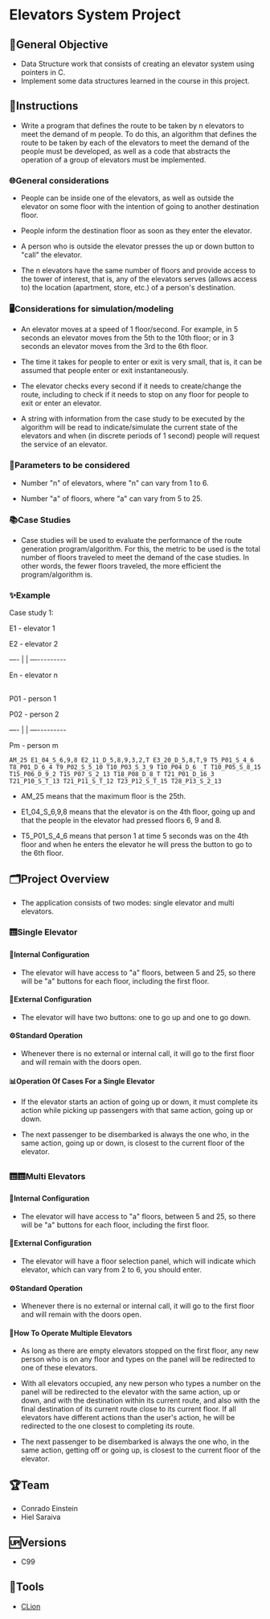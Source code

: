 # Elevators System Project

## 🎯General Objective

- Data Structure work that consists of creating an elevator system using pointers in C.
- Implement some data structures learned in the course in this project.

## 📝Instructions

- Write a program that defines the route to be taken by n elevators to meet the demand of m people. To do this, an algorithm that defines the route to be taken by each of the elevators to meet the demand of the people must be developed, as well as a code that abstracts the operation of a group of elevators must be implemented.

### 🌐General considerations

- People can be inside one of the elevators, as well as outside the elevator on some floor with the intention of going to another destination floor.

- People inform the destination floor as soon as they enter the elevator.

- A person who is outside the elevator presses the up or down button to "call" the elevator.

- The n elevators have the same number of floors and provide access to the tower of interest, that is, any of the elevators serves (allows access to) the location (apartment, store, etc.) of a person's destination.

### 🖥️Considerations for simulation/modeling

- An elevator moves at a speed of 1 floor/second. For example, in 5 seconds an elevator moves from the 5th to the 10th floor; or in 3 seconds an elevator moves from the 3rd to the 6th floor.

- The time it takes for people to enter or exit is very small, that is, it can be assumed that people enter or exit instantaneously.

- The elevator checks every second if it needs to create/change the route, including to check if it needs to stop on any floor for people to exit or enter an elevator.

- A string with information from the case study to be executed by the algorithm will be read to indicate/simulate the current state of the elevators and when (in discrete periods of 1 second) people will request the service of an elevator.

### 📏Parameters to be considered

- Number "n" of elevators, where "n" can vary from 1 to 6.

- Number "a" of floors, where "a" can vary from 5 to 25.

### 📚Case Studies

- Case studies will be used to evaluate the performance of the route generation program/algorithm. For this, the metric to be used is the total number of floors traveled to meet the demand of the case studies. In other words, the fewer floors traveled, the more efficient the program/algorithm is.

### ✨Example

Case study 1:

E1 - elevator 1

E2 - elevator 2

—- | | —---------

En - elevator n

## 

P01 - person 1

P02 - person 2

—- | | —--------- 

Pm - person m 


    AM_25 E1_04_S_6,9,8 E2_11_D_5,8,9,3,2,T E3_20_D_5,8,T,9 T5_P01_S_4_6 T8_P01_D_6_4 T9_P02_S_5_10 T10_P03_S_3_9 T10_P04_D_6 _T T10_P05_S_8_15 T15_P06_D_9_2 T15_P07_S_2_13 T18_P08_D_8_T T21_P01_D_16_3 T21_P10_S_T_13 T21_P11_S_T_12 T23_P12_S_T_15 T28_P13_S_2_13

- AM_25 means that the maximum floor is the 25th.

- E1_04_S_6,9,8 means that the elevator is on the 4th floor, going up and that the people in the elevator had pressed floors 6, 9 and 8.

- T5_P01_S_4_6 means that person 1 at time 5 seconds was on the 4th floor and when he enters the elevator he will press the button to go to the 6th floor.

## 

## 🗂️Project Overview

- The application consists of two modes: single elevator and multi elevators.

### 🛗Single Elevator

#### 🧩Internal Configuration

- The elevator will have access to "a" floors, between 5 and 25, so there will be "a" buttons for each floor, including the first floor.

#### 🏢External Configuration

- The elevator will have two buttons: one to go up and one to go down.

#### ⚙️Standard Operation

- Whenever there is no external or internal call, it will go to the first floor and will remain with the doors open.

#### 📊Operation Of Cases For a Single Elevator

- If the elevator starts an action of going up or down, it must complete its action while picking up passengers with that same action, going up or down.

- The next passenger to be disembarked is always the one who, in the same action, going up or down, is closest to the current floor of the elevator.

##

### 🛗🛗Multi Elevators

#### 🧩Internal Configuration

- The elevator will have access to "a" floors, between 5 and 25, so there will be "a" buttons for each floor, including the first floor.

#### 🏢External Configuration

- The elevator will have a floor selection panel, which will indicate which elevator, which can vary from 2 to 6, you should enter.

#### ⚙️Standard Operation

- Whenever there is no external or internal call, it will go to the first floor and will remain with the doors open.

#### 📘How To Operate Multiple Elevators

- As long as there are empty elevators stopped on the first floor, any new person who is on any floor and types on the panel will be redirected to one of these elevators.

- With all elevators occupied, any new person who types a number on the panel will be redirected to the elevator with the same action, up or down, and with the destination within its current route, and also with the final destination of its current route close to its current floor. If all elevators have different actions than the user's action, he will be redirected to the one closest to completing its route.

- The next passenger to be disembarked is always the one who, in the same action, getting off or going up, is closest to the current floor of the elevator.

## 🏆Team

- Conrado Einstein
- Hiel Saraiva

## 🆙Versions

- C99

## 🔧Tools

- [CLion](https://www.jetbrains.com/clion/)
